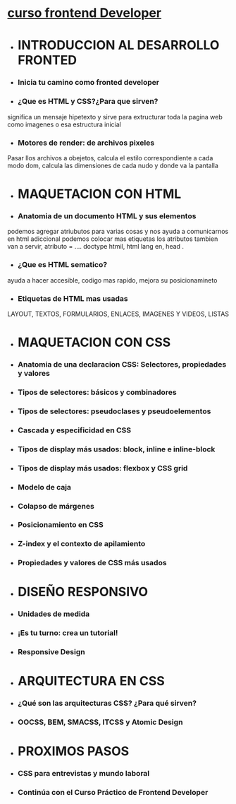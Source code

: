 # [curso frontend Developer](https://platzi.com/clases/2467-frontend-developer/40828-inicia-tu-camino-como-frontend-developer/)


- # INTRODUCCION AL DESARROLLO FRONTED

- ### Inicia tu camino como fronted developer

- ### ¿Que es HTML y CSS?¿Para que sirven?
significa un mensaje hipetexto y sirve para extructurar toda la pagina web como imagenes o esa estructura inicial  
- ### Motores de render: de archivos pixeles
Pasar llos archivos a obejetos, calcula el estilo correspondiente a cada modo dom, calcula las dimensiones de cada nudo y donde va la pantalla 

- # MAQUETACION CON HTML


- ### Anatomia de un documento HTML y sus elementos
podemos agregar atriubutos para varias cosas y nos ayuda a comunicarnos en html adiccional podemos colocar mas etiquetas los atributos tambien van a servir, atributo = .... doctype htmil, html lang en, head 
.
- ### ¿Que es HTML sematico?
ayuda a hacer accesible, codigo mas rapido, mejora su posicionamineto 

- ### Etiquetas de HTML mas usadas
LAYOUT, TEXTOS, FORMULARIOS, ENLACES, IMAGENES Y VIDEOS, LISTAS

- # MAQUETACION CON CSS


- ### Anatomia de una declaracion CSS: Selectores, propiedades y valores

- ### Tipos de selectores: básicos y combinadores


- ### Tipos de selectores: pseudoclases y pseudoelementos


- ### Cascada y especificidad en CSS

- ### Tipos de display más usados: block, inline e inline-block

- ### Tipos de display más usados: flexbox y CSS grid

- ### Modelo de caja
                  

- ### Colapso de márgenes

- ### Posicionamiento en CSS

- ### Z-index y el contexto de apilamiento

- ### Propiedades y valores de CSS más usados

- # DISEÑO RESPONSIVO

- ### Unidades de medida


 - ### ¡Es tu turno: crea un tutorial!

- ### Responsive Design

- # ARQUITECTURA EN CSS

- ###  ¿Qué son las arquitecturas CSS? ¿Para qué sirven?

- ### OOCSS, BEM, SMACSS, ITCSS y Atomic Design

- # PROXIMOS PASOS

- ### CSS para entrevistas y mundo laboral

- ### Continúa con el Curso Práctico de Frontend Developer 